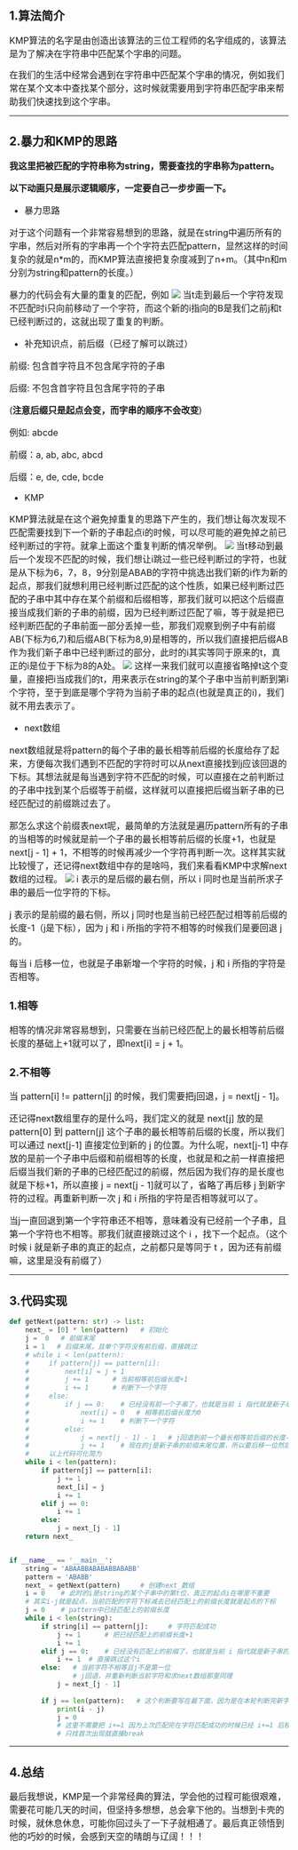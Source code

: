 ﻿## 1.算法简介
<font size=3>
KMP算法的名字是由创造出该算法的三位工程师的名字组成的，该算法是为了解决在字符串中匹配某个字串的问题。

在我们的生活中经常会遇到在字符串中匹配某个字串的情况，例如我们常在某个文本中查找某个部分，这时候就需要用到字符串匹配字串来帮助我们快速找到这个字串。
</font>

---
## 2.暴力和KMP的思路
<font size=3>

**我这里把被匹配的字符串称为string，需要查找的字串称为pattern。**

**以下动画只是展示逻辑顺序，一定要自己一步步画一下。**

- 暴力思路

对于这个问题有一个非常容易想到的思路，就是在string中遍历所有的字串，然后对所有的字串再一个个字符去匹配pattern，显然这样的时间复杂的就是n*m的，而KMP算法直接把复杂度减到了n+m。（其中n和m分别为string和pattern的长度。）

暴力的代码会有大量的重复的匹配，例如
![](https://img-blog.csdnimg.cn/adbe477fed704238934574df8cf17cb0.gif#pic_center)
当t走到最后一个字符发现不匹配时i只向前移动了一个字符，而这个新的i指向的B是我们之前j和t已经判断过的，这就出现了重复的判断。

- 补充知识点，前后缀（已经了解可以跳过）

前缀: 包含首字符且不包含尾字符的子串

后缀: 不包含首字符且包含尾字符的子串

(**注意后缀只是起点会变，而字串的顺序不会改变**)

例如: abcde

前缀：a, ab, abc, abcd

后缀：e, de, cde, bcde

- KMP

KMP算法就是在这个避免掉重复的思路下产生的，我们想让每次发现不匹配需要找到下一个新的子串起点i的时候，可以尽可能的避免掉之前已经判断过的字符。就拿上面这个重复判断的情况举例。
![](https://img-blog.csdnimg.cn/82001d0f474d424e9668a534a2459d13.gif#pic_center)
当t移动到最后一个发现不匹配的时候，我们想让i跳过一些已经判断过的字符，也就是从下标为6，7，8，9分别是ABAB的字符中挑选出我们新的i作为新的起点，那我们就想利用已经判断过匹配的这个性质，如果已经判断过匹配的子串中其中存在某个前缀和后缀相等，那我们就可以把这个后缀直接当成我们新的子串的前缀，因为已经判断过匹配了嘛，等于就是把已经判断匹配的子串前面一部分丢掉一些，那我们观察到例子中有前缀AB(下标为6,7)和后缀AB(下标为8,9)是相等的，所以我们直接把后缀AB作为我们新子串中已经判断过的部分，此时的i其实等同于原来的t，真正的i是位于下标为8的A处。
![](https://img-blog.csdnimg.cn/c5fca2504ded4f5db6d0c01f04677bca.gif#pic_center)
这样一来我们就可以直接省略掉t这个变量，直接把i当成我们的t，用来表示在string的某个子串中当前判断到第i个字符，至于到底是哪个字符为当前子串的起点(也就是真正的i)，我们就不用去表示了。

- next数组

next数组就是将pattern的每个子串的最长相等前后缀的长度给存了起来，方便每次我们遇到不匹配的字符时可以从next直接找到j应该回退的下标。其想法就是每当遇到字符不匹配的时候，可以直接在之前判断过的子串中找到某个后缀等于前缀，这样就可以直接把后缀当新子串的已经匹配过的前缀跳过去了。

那怎么求这个前缀表next呢，最简单的方法就是遍历pattern所有的子串的当相等的时候就是前一个子串的最长相等前后缀的长度+1，也就是next[j - 1] + 1，不相等的时候再减少一个字符再判断一次。这样其实就比较慢了，还记得next数组中存的是啥吗，我们来看看KMP中求解next数组的过程。
![](https://img-blog.csdnimg.cn/215991d7eede42c8828533409fd56a72.gif#pic_center)
i 表示的是后缀的最右侧，所以 i 同时也是当前所求子串的最后一位字符的下标。

j 表示的是前缀的最右侧，所以 j 同时也是当前已经匹配过相等前后缀的长度-1（j是下标），因为 j 和 i 所指的字符不相等的时候我们是要回退 j 的。

每当 i 后移一位，也就是子串新增一个字符的时候，j 和 i 所指的字符是否相等。
### 1.相等
相等的情况非常容易想到，只需要在当前已经匹配上的最长相等前后缀长度的基础上+1就可以了，即next[i] = j + 1。
### 2.不相等
当 pattern[i] != pattern[j] 的时候，我们需要把j回退，j = next[j - 1]。

还记得next数组里存的是什么吗，我们定义的就是 next[j] 放的是 pattern[0] 到 pattern[j] 这个子串的最长相等前后缀的长度，所以我们可以通过 next[j-1] 直接定位到新的 j 的位置。为什么呢，next[j-1] 中存放的是前一个子串中后缀和前缀相等的长度，也就是和之前一样直接把后缀当我们新的子串的已经匹配过的前缀，然后因为我们存的是长度也就是下标+1，所以直接 j = next[j - 1]就可以了，省略了再后移 j 到新字符的过程。再重新判断一次 j 和 i 所指的字符是否相等就可以了。

当j一直回退到第一个字符串还不相等，意味着没有已经前一个子串，且第一个字符也不相等。那我们就直接跳过这个 i ，找下一个起点。（这个时候 i 就是新子串的真正的起点，之前都只是等同于 t ，因为还有前缀嘛，这里是没有前缀了）
</font>

---
## 3.代码实现
```python
def getNext(pattern: str) -> list:
    next_ = [0] * len(pattern)   # 初始化
    j =  0   # 前缀末尾
    i = 1   # 后缀末尾，且单个字符没有前后缀，直接跳过
    # while i < len(pattern):
    #     if pattern[j] == pattern[i]:
    #         next[i] = j + 1
    #         j += 1      # 当前相等前后缀长度+1
    #         i += 1      # 判断下一个字符
    #     else:
    #         if j == 0:    # 已经没有前一个子串了，也就是当前 i 指代就是新子串的起点并且 j 和 i 所指字符还不相等
    #             next[i] = 0   # 相等前后缀长度为0
    #             i += 1    # 判断下一个字符
    #         else:
    #             j = next[j - 1] -	1   # j回退到前一个最长相等前后缀的长度-1（也就是下标）
    #             j += 1    # 现在的j是新子串的前缀末尾位置，所以要后移一位然后再判断当前的字符是否和pattern[i]相等
    #     以上代码可化简为
    while i < len(pattern):
        if pattern[j] == pattern[i]:
            j += 1
            next_[i] = j
            i += 1
        elif j == 0:
            i += 1
        else:
            j = next_[j - 1]
    return next_


if __name__ == '__main__':
    string = 'ABAABBABABABBABABB'
    pattern = 'ABABB'
    next_ = getNext(pattern) 	 # 创建next_数组
    i = 0  	 # 此时的i是string的某个子串中的第t位，真正的起点i在哪里不重要
    # 其实i-j就是起点，当前匹配的字符下标减去已经匹配上的前缀长度就是起点的下标
    j = 0  	 # pattern中已经匹配上的前缀长度
    while i < len(string):
        if string[i] == pattern[j]:     # 字符匹配成功
            j += 1  	# 把已经匹配上的前缀长度+1
            i += 1
        elif j == 0:	# 已经没有匹配上的前缀了，也就是当前 i 指代就是新子串的起点并且 j 和 i 所指字符还不相等
            i += 1  # 直接跳过这个i
        else:   # 当前字符不相等且j不是第一位
                # j回退，并重新判断当前字符和求next数组那里同理
            j = next_[j - 1]
        
        if j == len(pattern):	# 这个判断要写在最下面，因为是在本轮判断完新字符后，判断是否已经找到成功匹配的模式串
            print(i - j)
            j = 0
            # 这里不需要把 i+=1 因为上次匹配完在字符匹配成功的时候已经 i+=1 后移一位了
            # 只找首次出现就直接break
```

---
## 4.总结
<font size=3>
最后我想说，KMP是一个非常经典的算法，学会他的过程可能很艰难，需要花可能几天的时间，但坚持多想想，总会拿下他的。当想到卡壳的时候，就休息休息，可能你回过头了一下子就相通了。最后真正领悟到他的巧妙的时候，会感到天空的晴朗与辽阔！！！
</font>
